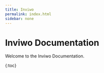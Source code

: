 ```yaml
---
title: Inviwo
permalink: index.html
sidebar: none
---
```


# Inviwo Documentation

Welcome to the Inviwo Documentation.

{:toc}
